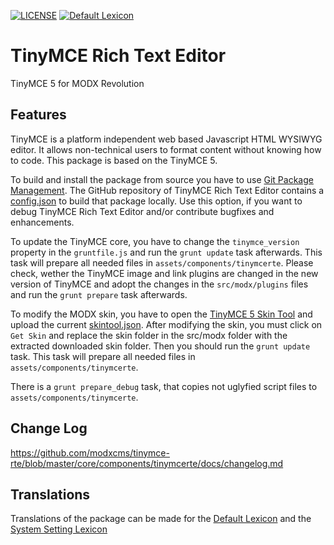[![LICENSE](https://img.shields.io/badge/License-GPL%20v2-blue.svg)](./LICENSE) [![Default Lexicon](https://hosted.weblate.org/widgets/modx-extras/-/modx-tinymcerte-standard/svg-badge.svg)](https://hosted.weblate.org/projects/modx-extras/modx-tinymcerte-standard/)

# TinyMCE Rich Text Editor

TinyMCE 5 for MODX Revolution

## Features

TinyMCE is a platform independent web based Javascript HTML WYSIWYG editor. It
allows non-technical users to format content without knowing how to code. This
package is based on the TinyMCE 5.

To build and install the package from source you have to use [Git Package
Management](https://github.com/TheBoxer/Git-Package-Management). The GitHub
repository of TinyMCE Rich Text Editor contains a
[config.json](https://github.com/Jako/tinymce-rte/blob/tinymce5/_build/config.json)
to build that package locally. Use this option, if you want to debug TinyMCE
Rich Text Editor and/or contribute bugfixes and enhancements.

To update the TinyMCE core, you have to change the `tinymce_version` property in
the `gruntfile.js` and run the `grunt update` task afterwards. This task will
prepare all needed files in `assets/components/tinymcerte`. Please check, wether
the TinyMCE image and link plugins are changed in the new version of TinyMCE and
adopt the changes in the `src/modx/plugins` files and run the `grunt prepare`
task afterwards.

To modify the MODX skin, you have to open the [TinyMCE 5 Skin
Tool](http://skin.tiny.cloud/t5/) and upload the current
[skintool.json](https://github.com/Jako/tinymce-rte/blob/tinymce5/src/modx/skintool.json).
After modifying the skin, you must click on `Get Skin` and replace the skin
folder in the src/modx folder with the extracted downloaded skin folder. Then
you should run the `grunt update` task. This task will prepare all needed files
in `assets/components/tinymcerte`.

There is a `grunt prepare_debug` task, that copies not uglyfied script files to
`assets/components/tinymcerte`.

## Change Log
https://github.com/modxcms/tinymce-rte/blob/master/core/components/tinymcerte/docs/changelog.md

## Translations

Translations of the package can be made for the [Default Lexicon](https://hosted.weblate.org/projects/modx-extras/modx-tinymcerte-standard/) and the [System Setting Lexicon](https://hosted.weblate.org/projects/modx-extras/modx-tinymcerte-system-settings/)


